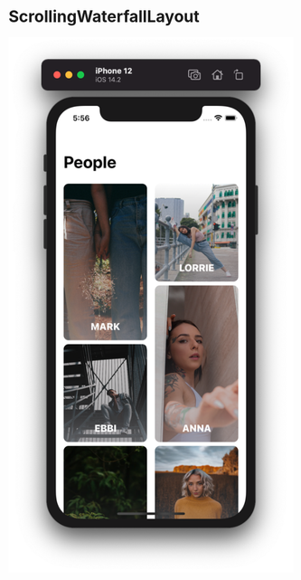 # ScrollingWaterfallLayout

![](https://github.com/ram4ik/ScrollingWaterfallLayout/blob/main/ScrollingWaterfallLayout/Assets.xcassets/screen.imageset/Screenshot%202020-12-12%20at%2017.56.24.png)

